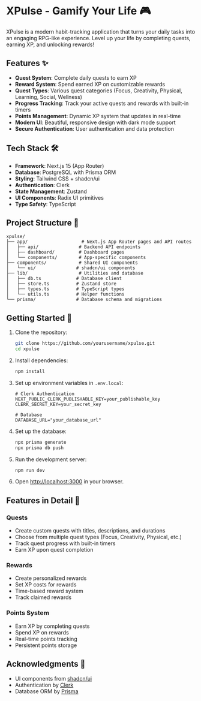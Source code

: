 # XPulse - Gamify Your Life 🎮

XPulse is a modern habit-tracking application that turns your daily tasks into an engaging RPG-like experience. Level up your life by completing quests, earning XP, and unlocking rewards!

## Features ✨

- **Quest System**: Complete daily quests to earn XP
- **Reward System**: Spend earned XP on customizable rewards
- **Quest Types**: Various quest categories (Focus, Creativity, Physical, Learning, Social, Wellness)
- **Progress Tracking**: Track your active quests and rewards with built-in timers
- **Points Management**: Dynamic XP system that updates in real-time
- **Modern UI**: Beautiful, responsive design with dark mode support
- **Secure Authentication**: User authentication and data protection

## Tech Stack 🛠

- **Framework**: Next.js 15 (App Router)
- **Database**: PostgreSQL with Prisma ORM
- **Styling**: Tailwind CSS + shadcn/ui
- **Authentication**: Clerk
- **State Management**: Zustand
- **UI Components**: Radix UI primitives
- **Type Safety**: TypeScript

## Project Structure 📁

```
xpulse/
├── app/                    # Next.js App Router pages and API routes
│   ├── api/               # Backend API endpoints
│   ├── dashboard/         # Dashboard pages
│   └── components/        # App-specific components
├── components/            # Shared UI components
│   └── ui/               # shadcn/ui components
├── lib/                   # Utilities and database
│   ├── db.ts             # Database client
│   ├── store.ts          # Zustand store
│   ├── types.ts          # TypeScript types
│   └── utils.ts          # Helper functions
└── prisma/               # Database schema and migrations
```

## Getting Started 🚀

1. Clone the repository:

   ```bash
   git clone https://github.com/yourusername/xpulse.git
   cd xpulse
   ```

2. Install dependencies:

   ```bash
   npm install
   ```

3. Set up environment variables in `.env.local`:

   ```
   # Clerk Authentication
   NEXT_PUBLIC_CLERK_PUBLISHABLE_KEY=your_publishable_key
   CLERK_SECRET_KEY=your_secret_key

   # Database
   DATABASE_URL="your_database_url"
   ```

4. Set up the database:

   ```bash
   npx prisma generate
   npx prisma db push
   ```

5. Run the development server:

   ```bash
   npm run dev
   ```

6. Open [http://localhost:3000](http://localhost:3000) in your browser.

## Features in Detail 🎯

### Quests

- Create custom quests with titles, descriptions, and durations
- Choose from multiple quest types (Focus, Creativity, Physical, etc.)
- Track quest progress with built-in timers
- Earn XP upon quest completion

### Rewards

- Create personalized rewards
- Set XP costs for rewards
- Time-based reward system
- Track claimed rewards

### Points System

- Earn XP by completing quests
- Spend XP on rewards
- Real-time points tracking
- Persistent points storage

## Acknowledgments 🙏

- UI components from [shadcn/ui](https://ui.shadcn.com/)
- Authentication by [Clerk](https://clerk.dev/)
- Database ORM by [Prisma](https://www.prisma.io/)

